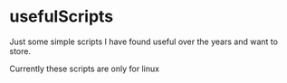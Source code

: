 # usefulScripts
Just some simple scripts I have found useful over the years and want to store.

Currently these scripts are only for linux
